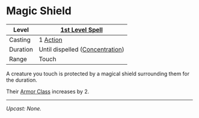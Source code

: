 # Magic Shield

| Level    | [1st Level Spell](1st%20Level%20Spells.md)                            |
| -------- | --------------------------------------------------------------------- |
| Casting  | 1 [Action](../../../../Game%20Procedures/Core%20Procedures/Action.md) |
| Duration | Until dispelled ([Concentration](../../Concentration.md))             |
| Range    | Touch                                                                 |

A creature you touch is protected by a magical shield surrounding them for the duration.

Their [Armor Class](../../../../Player%20Characters/Derived%20Statistics/Armor%20Class.md) increases by 2.

---
*Upcast: None.*
